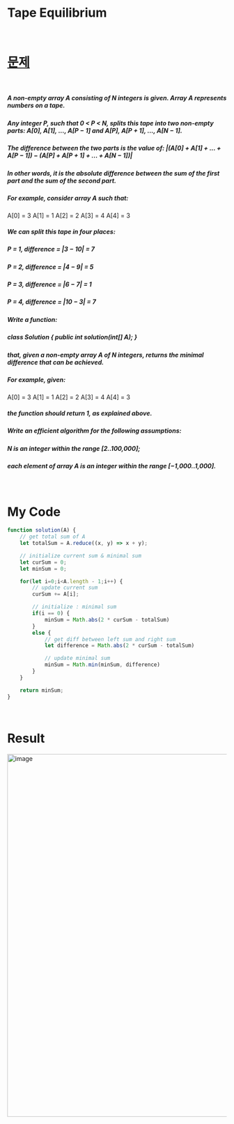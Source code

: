 # Tape Equilibrium

<br>

# <a href="https://app.codility.com/programmers/lessons/3-time_complexity/">문제</a>

<br>

##### A non-empty array A consisting of N integers is given. Array A represents numbers on a tape.
##### Any integer P, such that 0 < P < N, splits this tape into two non-empty parts: A[0], A[1], ..., A[P − 1] and A[P], A[P + 1], ..., A[N − 1].
##### The difference between the two parts is the value of: |(A[0] + A[1] + ... + A[P − 1]) − (A[P] + A[P + 1] + ... + A[N − 1])|
##### In other words, it is the absolute difference between the sum of the first part and the sum of the second part.
##### For example, consider array A such that:
  A[0] = 3
  A[1] = 1
  A[2] = 2
  A[3] = 4
  A[4] = 3
##### We can split this tape in four places:
##### P = 1, difference = |3 − 10| = 7
##### P = 2, difference = |4 − 9| = 5
##### P = 3, difference = |6 − 7| = 1
##### P = 4, difference = |10 − 3| = 7
##### Write a function:
##### class Solution { public int solution(int[] A); }
##### that, given a non-empty array A of N integers, returns the minimal difference that can be achieved.
##### For example, given:
  A[0] = 3
  A[1] = 1
  A[2] = 2
  A[3] = 4
  A[4] = 3
##### the function should return 1, as explained above.
##### Write an efficient algorithm for the following assumptions:
##### N is an integer within the range [2..100,000];
##### each element of array A is an integer within the range [−1,000..1,000].

<br>

# My Code

```javascript
function solution(A) {
    // get total sum of A
    let totalSum = A.reduce((x, y) => x + y);

    // initialize current sum & minimal sum
    let curSum = 0;
    let minSum = 0;

    for(let i=0;i<A.length - 1;i++) {
        // update current sum
        curSum += A[i];

        // initialize : minimal sum
        if(i == 0) {
            minSum = Math.abs(2 * curSum - totalSum)
        }
        else {
            // get diff between left sum and right sum
            let difference = Math.abs(2 * curSum - totalSum)

            // update minimal sum
            minSum = Math.min(minSum, difference)
        }
    }

    return minSum;
}
```

<br>

# Result
<img width="833" alt="image" src="https://user-images.githubusercontent.com/74173976/208084820-49f2d7e0-6371-495c-a03a-386d308ada01.png">
